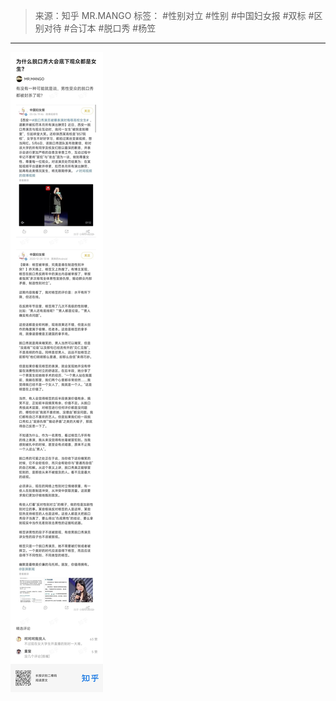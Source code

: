 > 来源：知乎 MR.MANGO
> 标签： #性别对立 #性别 #中国妇女报 #双标 #区别对待 #合订本 #脱口秀 #杨笠
***
![](https://raw.githubusercontent.com/bluntvoice/mypic/main/1672309195886.jpg)
